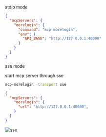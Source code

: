 stdio mode
```json
{
  "mcpServers": {
    "morelogin": {
      "command": "mcp-morelogin",
      "env": {
        "API_BASE": "http://127.0.0.1:40000"
      }
    }
  }
}
```

sse mode

start mcp server through sse
```bash
mcp-morelogin -transport sse
```
```json
{
  "mcpServers": {
    "morelogin": {
      "url": "http://127.0.0.1:40000",
    }
  }
}
```
![sse](./images/cursor.png)